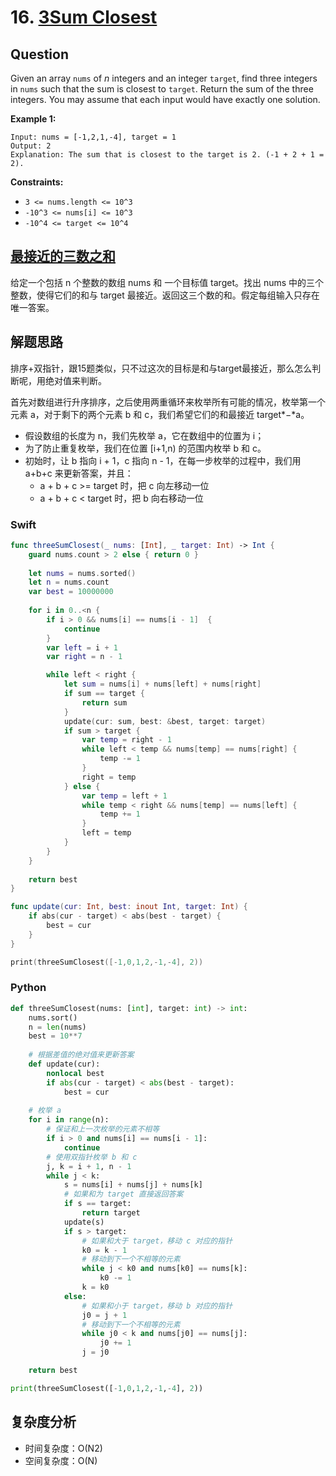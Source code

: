 # 16. [3Sum Closest](https://leetcode.com/problems/3sum-closest)

## Question

Given an array `nums` of *n* integers and an integer `target`, find three integers in `nums` such that the sum is closest to `target`. Return the sum of the three integers. You may assume that each input would have exactly one solution.

**Example 1:**

```
Input: nums = [-1,2,1,-4], target = 1
Output: 2
Explanation: The sum that is closest to the target is 2. (-1 + 2 + 1 = 2).
```

**Constraints:**

- `3 <= nums.length <= 10^3`
- `-10^3 <= nums[i] <= 10^3`
- `-10^4 <= target <= 10^4`

## [最接近的三数之和](https://leetcode-cn.com/problems/3sum-closest)

给定一个包括 n 个整数的数组 nums 和 一个目标值 target。找出 nums 中的三个整数，使得它们的和与 target 最接近。返回这三个数的和。假定每组输入只存在唯一答案。

## 解题思路

排序+双指针，跟15题类似，只不过这次的目标是和与target最接近，那么怎么判断呢，用绝对值来判断。

首先对数组进行升序排序，之后使用两重循环来枚举所有可能的情况，枚举第一个元素 a，对于剩下的两个元素 b 和 c，我们希望它们的和最接近 target*−*a。

- 假设数组的长度为 n，我们先枚举 a，它在数组中的位置为 i；
- 为了防止重复枚举，我们在位置 [i+1,n) 的范围内枚举 b 和 c。
- 初始时，让 b 指向 i + 1，c 指向 n - 1，在每一步枚举的过程中，我们用 a+b+c 来更新答案，并且：
  - a + b + c >= target 时，把 c 向左移动一位
  - a + b + c < target 时，把 b 向右移动一位

### Swift

```swift
func threeSumClosest(_ nums: [Int], _ target: Int) -> Int {
    guard nums.count > 2 else { return 0 }
    
    let nums = nums.sorted()
    let n = nums.count
    var best = 10000000
    
    for i in 0..<n {
        if i > 0 && nums[i] == nums[i - 1]  {
            continue
        }
        var left = i + 1
        var right = n - 1

        while left < right {
            let sum = nums[i] + nums[left] + nums[right]
            if sum == target {
                return sum
            }
            update(cur: sum, best: &best, target: target)
            if sum > target {
                var temp = right - 1
                while left < temp && nums[temp] == nums[right] {
                    temp -= 1
                }
                right = temp
            } else {
                var temp = left + 1
                while temp < right && nums[temp] == nums[left] {
                    temp += 1
                }
                left = temp
            }
        }
    }
    
    return best
}

func update(cur: Int, best: inout Int, target: Int) {
    if abs(cur - target) < abs(best - target) {
        best = cur
    }
}

print(threeSumClosest([-1,0,1,2,-1,-4], 2))
```

### Python

```python
def threeSumClosest(nums: [int], target: int) -> int:
    nums.sort()
    n = len(nums)
    best = 10**7
    
    # 根据差值的绝对值来更新答案
    def update(cur):
        nonlocal best
        if abs(cur - target) < abs(best - target):
            best = cur
    
    # 枚举 a
    for i in range(n):
        # 保证和上一次枚举的元素不相等
        if i > 0 and nums[i] == nums[i - 1]:
            continue
        # 使用双指针枚举 b 和 c
        j, k = i + 1, n - 1
        while j < k:
            s = nums[i] + nums[j] + nums[k]
            # 如果和为 target 直接返回答案
            if s == target:
                return target
            update(s)
            if s > target:
                # 如果和大于 target，移动 c 对应的指针
                k0 = k - 1
                # 移动到下一个不相等的元素
                while j < k0 and nums[k0] == nums[k]:
                    k0 -= 1
                k = k0
            else:
                # 如果和小于 target，移动 b 对应的指针
                j0 = j + 1
                # 移动到下一个不相等的元素
                while j0 < k and nums[j0] == nums[j]:
                    j0 += 1
                j = j0

    return best

print(threeSumClosest([-1,0,1,2,-1,-4], 2))
```

## 复杂度分析

- 时间复杂度：O(N2)
- 空间复杂度：O(N)
